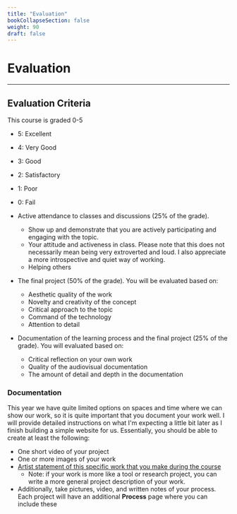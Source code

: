 ```yaml
---
title: "Evaluation"
bookCollapseSection: false
weight: 90
draft: false
---
```


# Evaluation

---

## Evaluation Criteria

This course is graded 0-5

- 5: Excellent
- 4: Very Good
- 3: Good
- 2: Satisfactory
- 1: Poor
- 0: Fail

- Active attendance to classes and discussions (25% of the grade).
    - Show up and demonstrate that you are actively participating and engaging with the topic.
    - Your attitude and activeness in class. Please note that this does not necessarily mean being very extroverted and loud. I also appreciate a more introspective and quiet way of working.
    - Helping others
- The final project (50% of the grade). You will be evaluated based on:
    - Aesthetic quality of the work
    - Novelty and creativity of the concept
    - Critical approach to the topic
    - Command of the technology
    - Attention to detail
- Documentation of the learning process and the final project (25% of the grade). You will evaluated based on:
    - Critical reflection on your own work
    - Quality of the audiovisual documentation
    - The amount of detail and depth in the documentation

### Documentation

This year we have quite limited options on spaces and time where we can show our work, so it is quite important that you document your work well. I will provide detailed instructions on what I'm expecting a little bit later as I finish building a simple website for us. Essentially, you should be able to create at least the following:

- One short video of your project
- One or more images of your work
- [Artist statement of this specific work that you make during the course](https://www.gyst-ink.com/artist-statement-guidelines)
    - Note: if your work is more like a tool or research project, you can write a more general project description of your work.
- Additionally, take pictures, video, and written notes of your process. Each project will have an additional **Process** page where you can include these 